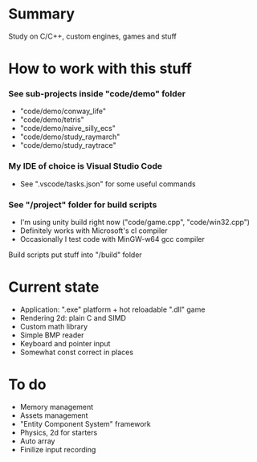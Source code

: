 # Summary
Study on C/C++, custom engines, games and stuff  

# How to work with this stuff
### See sub-projects inside "code/demo" folder
* "code/demo/conway_life"
* "code/demo/tetris"
* "code/demo/naive_silly_ecs"
* "code/demo/study_raymarch"
* "code/demo/study_raytrace"

### My IDE of choice is Visual Studio Code
* See ".vscode/tasks.json" for some useful commands

### See "/project" folder for build scripts
* I'm using unity build right now ("code/game.cpp", "code/win32.cpp")
* Definitely works with Microsoft's cl compiler
* Occasionally I test code with MinGW-w64 gcc compiler

Build scripts put stuff into "/build" folder  

# Current state
* Application: ".exe" platform + hot reloadable ".dll" game
* Rendering 2d: plain C and SIMD
* Custom math library
* Simple BMP reader
* Keyboard and pointer input
* Somewhat const correct in places

# To do
* Memory management
* Assets management
* "Entity Component System" framework
* Physics, 2d for starters
* Auto array
* Finilize input recording
